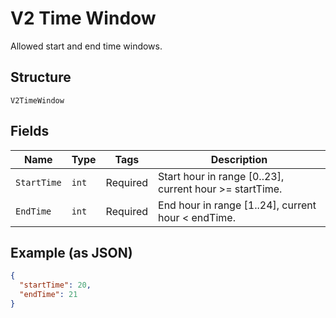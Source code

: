 
# V2 Time Window

Allowed start and end time windows.

## Structure

`V2TimeWindow`

## Fields

| Name | Type | Tags | Description |
|  --- | --- | --- | --- |
| `StartTime` | `int` | Required | Start hour in range [0..23], current hour >= startTime. |
| `EndTime` | `int` | Required | End hour in range [1..24], current hour < endTime. |

## Example (as JSON)

```json
{
  "startTime": 20,
  "endTime": 21
}
```

